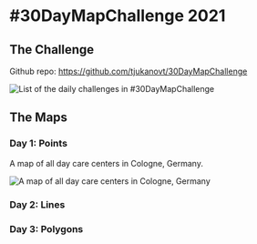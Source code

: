 \#30DayMapChallenge 2021
================

## The Challenge

Github repo: <https://github.com/tjukanovt/30DayMapChallenge>

![List of the daily challenges in
\#30DayMapChallenge](https://raw.githubusercontent.com/tjukanovt/30DayMapChallenge/master/images/30dmpc_2021.png)

## The Maps

### Day 1: Points

A map of all day care centers in Cologne, Germany.

![A map of all day care centers in Cologne,
Germany](plots/day01_points_01.png)

### Day 2: Lines

### Day 3: Polygons
